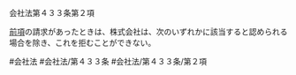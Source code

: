 会社法第４３３条第２項

[前項](会社法＿＿＿＿第４３３条第１項)の請求があったときは、株式会社は、次のいずれかに該当すると認められる場合を除き、これを拒むことができない。

#会社法
#会社法/第４３３条
#会社法/第４３３条/第２項
